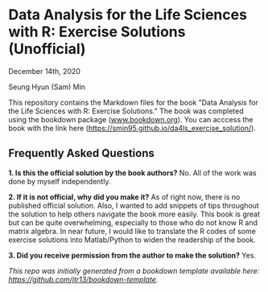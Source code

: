 # Data Analysis for the Life Sciences with R: Exercise Solutions (Unofficial)
December 14th, 2020

Seung Hyun (Sam) Min

This repository contains the Markdown files for the book "Data Analysis for the Life Sciences with R: Exercise Solutions." The book was completed using the bookdown package (www.bookdown.org). You can acccess the book with the link here (https://smin95.github.io/da4ls_exercise_solution/).

## Frequently Asked Questions
**1\. Is this the official solution by the book authors?**
No. All of the work was done by myself independently. 

**2\. If it is not official, why did you make it?**
As of right now, there is no published official solution. Also, I wanted to add snippets of tips throughout the solution to help others navigate the book more easily. This book is great but can be quite overwhelming, especially to those who do not know R and matrix algebra. In near future, I would like to translate the R codes of some exercise solutions into Matlab/Python to widen the readership of the book.

**3\. Did you receive permission from the author to make the solution?**
Yes. 

*This repo was initially generated from a bookdown template available here: https://github.com/jtr13/bookdown-template.*

